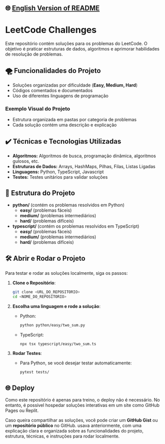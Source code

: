 ## 🌐 [English Version of README](README_EN.md)

# LeetCode Challenges

Este repositório contém soluções para os problemas do LeetCode. O objetivo é praticar estruturas de dados, algoritmos e aprimorar habilidades de resolução de problemas.

## 🌪️ Funcionalidades do Projeto
- Soluções organizadas por dificuldade (**Easy, Medium, Hard**)
- Códigos comentados e documentados
- Uso de diferentes linguagens de programação 

### Exemplo Visual do Projeto
- Estrutura organizada em pastas por categoria de problemas
- Cada solução contém uma descrição e explicação

## ✔️ Técnicas e Tecnologias Utilizadas
- **Algoritmos:** Algoritmos de busca, programação dinâmica, algoritmos gulosos, etc.
- **Estruturas de Dados:** Arrays, HashMaps, Pilhas, Filas, Listas Ligadas
- **Linguagens:** Python, TypeScript, Javascript
- **Testes:** Testes unitários para validar soluções

## 💽 Estrutura do Projeto
- **python/** (contém os problemas resolvidos em Python)
    - **easy/** (problemas fáceis)
    - **medium/** (problemas intermediários)
    - **hard/** (problemas difíceis)
- **typescript/** (contém os problemas resolvidos em TypeScript)
    - **easy/** (problemas fáceis)
    - **medium/** (problemas intermediários)
    - **hard/** (problemas difíceis)

## 🛠️ Abrir e Rodar o Projeto
Para testar e rodar as soluções localmente, siga os passos:

1. **Clone o Repositório**:
   ```bash
   git clone <URL_DO_REPOSITORIO>
   cd <NOME_DO_REPOSITORIO>
   ```

2. **Escolha uma linguagem e rode a solução**:
    - Python:
      ```bash
      python python/easy/two_sum.py
      ```
    - TypeScript:
      ```bash
      npx tsx typescript/easy/two_sum.ts
      ```

3. **Rodar Testes**:
    - Para Python, se você desejar testar automaticamente:
      ```bash
      pytest tests/
      ```

## 🌐 Deploy
Como este repositório é apenas para treino, o deploy não é necessário. No entanto, é possível hospedar soluções interativas em um site como GitHub Pages ou Replit.

Caso queira compartilhar as soluções, você pode criar um **GitHub Gist** ou um **repositório público** no GitHub.
usava anteriormente, com uma explicação clara e organizada sobre as funcionalidades do projeto, estrutura, técnicas, e instruções para rodar localmente.
